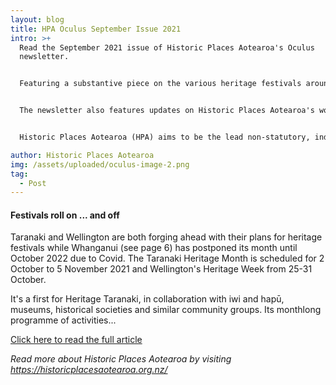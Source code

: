 ```yaml
---
layout: blog
title: HPA Oculus September Issue 2021
intro: >+
  Read the September 2021 issue of Historic Places Aotearoa's Oculus
  newsletter. 


  Featuring a substantive piece on the various heritage festivals around the country, including Wellington Heritage Week 2021! 


  The newsletter also features updates on Historic Places Aotearoa's work around the country advocating for heritage.


  Historic Places Aotearoa (HPA) aims to be the lead non-statutory, independent national voice for heritage. It consists of various member organisations across the country - Historic Places Wellington is the organisation for the Wellington region. 

author: Historic Places Aotearoa
img: /assets/uploaded/oculus-image-2.png
tag:
  - Post
---
```

#### Festivals roll on ... and off

Taranaki and Wellington are both forging ahead with their plans for heritage festivals while Whanganui (see page 6) has postponed its month until October 2022 due to Covid. The Taranaki Heritage Month is scheduled for 2 October to 5 November 2021 and Wellington's Heritage Week from 25-31 October. 

It's a first for Heritage Taranaki, in collaboration with iwi and hapū, museums, historical societies and similar community groups. Its monthlong programme of activities...

<a href="https://historicplaceswellington.files.wordpress.com/2021/09/hpa-oculus-sept-2021.pdf" class="button">Click here to read the full article</a>

*Read more about Historic Places Aotearoa by visiting <https://historicplacesaotearoa.org.nz/>*

[](https://historicplacesaotearoa.org.nz/)
